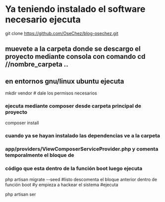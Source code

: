 # Ya teniendo instalado el software necesario ejecuta

git clone https://github.com/OseChez/blog-osechez.git
## muevete a la carpeta donde se descargo el proyecto mediante consola con comando cd //nombre_carpeta ..
## en entornos gnu/linux ubuntu ejecuta

mkdir vendor # dale los permisos necesarios

### ejecuta mediante composer desde carpeta principal de proyecto

composer install

### cuando ya se hayan instalado las dependencias  ve a la carpeta 

### app/providers/ViewComposerServiceProvider.php y comenta temporalmente el bloque de

### código que esta dentro de la función boot luego ejecuta

php artisan migrate --seed
#listo descomenta el bloque anterior dentro de función boot
#y empieza a hackear el sistema
#ejecuta

php artisan ser
